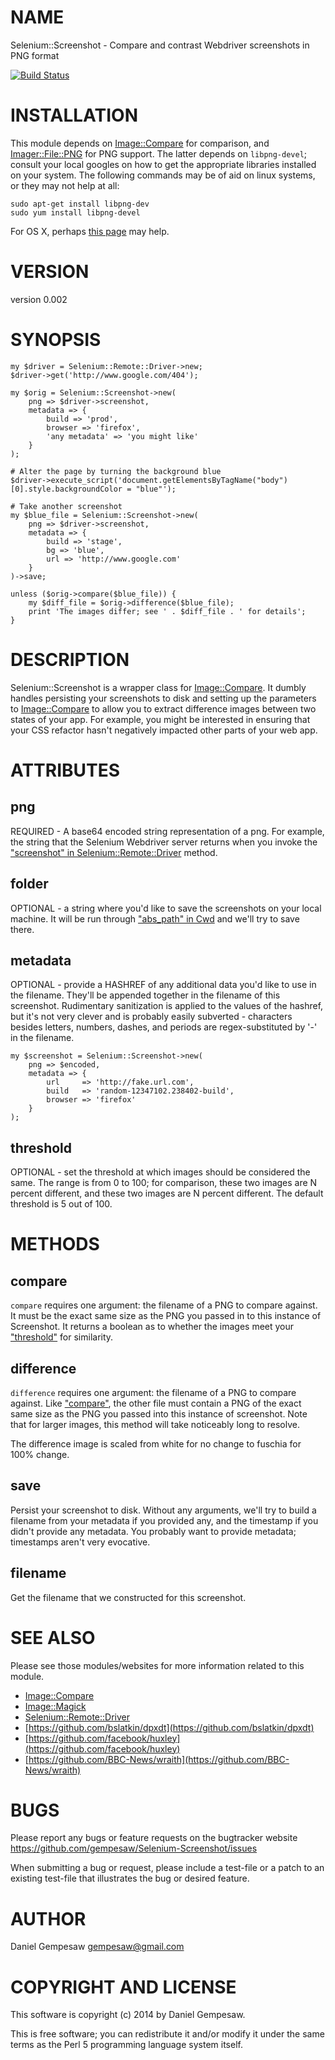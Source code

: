 # NAME

Selenium::Screenshot - Compare and contrast Webdriver screenshots in PNG format

[![Build Status](https://travis-ci.org/gempesaw/Selenium-Screenshot.svg?branch=master)](https://travis-ci.org/gempesaw/Selenium-Screenshot)

# INSTALLATION

This module depends on [Image::Compare](https://metacpan.org/pod/Image::Compare) for comparison, and
[Imager::File::PNG](https://metacpan.org/pod/Imager::File::PNG) for PNG support. The latter depends on
`libpng-devel`; consult your local googles on how to get the
appropriate libraries installed on your system. The following commands
may be of aid on linux systems, or they may not help at all:

    sudo apt-get install libpng-dev
    sudo yum install libpng-devel

For OS X, perhaps [this
page](http://ethan.tira-thompson.com/Mac_OS_X_Ports.html) may help.

# VERSION

version 0.002

# SYNOPSIS

    my $driver = Selenium::Remote::Driver->new;
    $driver->get('http://www.google.com/404');

    my $orig = Selenium::Screenshot->new(
        png => $driver->screenshot,
        metadata => {
            build => 'prod',
            browser => 'firefox',
            'any metadata' => 'you might like'
        }
    );

    # Alter the page by turning the background blue
    $driver->execute_script('document.getElementsByTagName("body")[0].style.backgroundColor = "blue"');

    # Take another screenshot
    my $blue_file = Selenium::Screenshot->new(
        png => $driver->screenshot,
        metadata => {
            build => 'stage',
            bg => 'blue',
            url => 'http://www.google.com'
        }
    )->save;

    unless ($orig->compare($blue_file)) {
        my $diff_file = $orig->difference($blue_file);
        print 'The images differ; see ' . $diff_file . ' for details';
    }

# DESCRIPTION

Selenium::Screenshot is a wrapper class for [Image::Compare](https://metacpan.org/pod/Image::Compare). It
dumbly handles persisting your screenshots to disk and setting up the
parameters to [Image::Compare](https://metacpan.org/pod/Image::Compare) to allow you to extract difference
images between two states of your app. For example, you might be
interested in ensuring that your CSS refactor hasn't negatively
impacted other parts of your web app.

# ATTRIBUTES

## png

REQUIRED - A base64 encoded string representation of a png. For
example, the string that the Selenium Webdriver server returns when
you invoke the ["screenshot" in Selenium::Remote::Driver](https://metacpan.org/pod/Selenium::Remote::Driver#screenshot) method.

## folder

OPTIONAL - a string where you'd like to save the screenshots on your
local machine. It will be run through ["abs\_path" in Cwd](https://metacpan.org/pod/Cwd#abs_path) and we'll try to save
there.

## metadata

OPTIONAL - provide a HASHREF of any additional data you'd like to use
in the filename. They'll be appended together in the filename of this
screenshot. Rudimentary sanitization is applied to the values of the
hashref, but it's not very clever and is probably easily subverted -
characters besides letters, numbers, dashes, and periods are
regex-substituted by '-' in the filename.

    my $screenshot = Selenium::Screenshot->new(
        png => $encoded,
        metadata => {
            url     => 'http://fake.url.com',
            build   => 'random-12347102.238402-build',
            browser => 'firefox'
        }
    );

## threshold

OPTIONAL - set the threshold at which images should be considered the
same. The range is from 0 to 100; for comparison, these two images are
N percent different, and these two images are N percent different. The
default threshold is 5 out of 100.

# METHODS

## compare

`compare` requires one argument: the filename of a PNG to compare
against. It must be the exact same size as the PNG you passed in to
this instance of Screenshot. It returns a boolean as to whether the
images meet your ["threshold"](#threshold) for similarity.

## difference

`difference` requires one argument: the filename of a PNG to compare
against. Like ["compare"](#compare), the other file must contain a PNG of the
exact same size as the PNG you passed into this instance of
screenshot. Note that for larger images, this method will take
noticeably long to resolve.

The difference image is scaled from white for no change to fuschia for
100% change.

## save

Persist your screenshot to disk. Without any arguments, we'll try to
build a filename from your metadata if you provided any, and the
timestamp if you didn't provide any metadata. You probably want to
provide metadata; timestamps aren't very evocative.

## filename

Get the filename that we constructed for this screenshot.

# SEE ALSO

Please see those modules/websites for more information related to this module.

- [Image::Compare](https://metacpan.org/pod/Image::Compare)
- [Image::Magick](https://metacpan.org/pod/Image::Magick)
- [Selenium::Remote::Driver](https://metacpan.org/pod/Selenium::Remote::Driver)
- [https://github.com/bslatkin/dpxdt](https://github.com/bslatkin/dpxdt)
- [https://github.com/facebook/huxley](https://github.com/facebook/huxley)
- [https://github.com/BBC-News/wraith](https://github.com/BBC-News/wraith)

# BUGS

Please report any bugs or feature requests on the bugtracker website
https://github.com/gempesaw/Selenium-Screenshot/issues

When submitting a bug or request, please include a test-file or a
patch to an existing test-file that illustrates the bug or desired
feature.

# AUTHOR

Daniel Gempesaw <gempesaw@gmail.com>

# COPYRIGHT AND LICENSE

This software is copyright (c) 2014 by Daniel Gempesaw.

This is free software; you can redistribute it and/or modify it under
the same terms as the Perl 5 programming language system itself.
